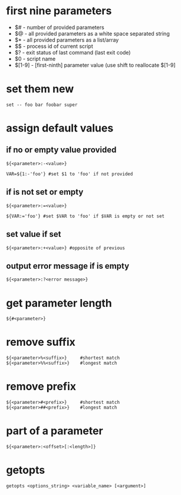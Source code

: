 # first nine parameters

* $#        -   number of provided parameters
* $@        -   all provided parameters as a white space separated string
* $*        -   all provided parameters as a list/array
* $$        -   process id of current script
* $?        -   exit status of last command (last exit code)
* $0        -   script name
* $[1-9]    -   [first-ninth] parameter value (use shift <positive number> to reallocate $[1-9]

# set them new

```
set -- foo bar foobar super
```

# assign default values

## if no or empty value provided

```
${<parameter>:-<value>}

VAR=${1:-'foo'} #set $1 to 'foo' if not provided
```

## if is not set or empty

```
${<parameter>:=<value>}

${VAR:='foo'} #set $VAR to 'foo' if $VAR is empty or not set
```

## set value if set

```
${<parameter>:+<value>} #opposite of previous
```

## output error message if is empty

```
${<parameter>:?<error message>}
```

# get parameter length

```
${#<parameter>}
```

# remove suffix

```
${<parameter>%<suffix>}     #shortest match
${<parameter>%%<suffix>}    #longest match
```

# remove prefix

```
${<parameter>#<prefix>}     #shortest match
${<parameter>##<prefix>}    #longest match
```

# part of a parameter

```
${<parameter>:<offset>[:<length>]}
```

# getopts

```
getopts <options_string> <variable_name> [<argument>]
```
